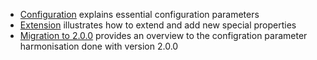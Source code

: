 
* [Configuration](configuration.md) explains essential configuration parameters
* [Extension](extension.md) illustrates how to extend and add new special properties
* [Migration to 2.0.0](migration-to-200.md) provides an overview to the configration
parameter harmonisation done with version 2.0.0
